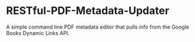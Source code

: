 # RESTful-PDF-Metadata-Updater
A simple command line PDF metadata editor that pulls info from the Google Books Dynamic Links API.
